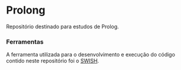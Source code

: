# Prolong

Repositório destinado para estudos de Prolog.

### Ferramentas

A ferramenta utilizada para o desenvolvimento e execução do código contido neste repositório foi o [SWISH](https://swish.swi-prolog.org/).
